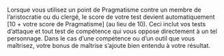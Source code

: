 ﻿---
id: origins_fr.md#esprit-rebelle
name: Esprit rebelle
---
Lorsque vous utilisez un point de Pragmatisme contre un membre de l’aristocratie ou du clergé, le score de votre test devient automatiquement [10 + votre score de Pragmatisme] (au lieu de 10). Ceci inclut vos tests d’attaque et tout test de compétence qui vous oppose directement à un tel personnage. Dans le cas d’une compétence ou d’un outil que vous maîtrisez, votre bonus de maîtrise s’ajoute bien entendu à votre résultat.

